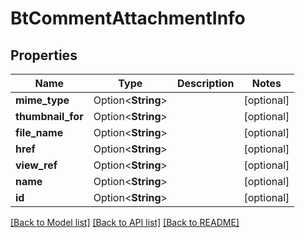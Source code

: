 # BtCommentAttachmentInfo

## Properties

Name | Type | Description | Notes
------------ | ------------- | ------------- | -------------
**mime_type** | Option<**String**> |  | [optional]
**thumbnail_for** | Option<**String**> |  | [optional]
**file_name** | Option<**String**> |  | [optional]
**href** | Option<**String**> |  | [optional]
**view_ref** | Option<**String**> |  | [optional]
**name** | Option<**String**> |  | [optional]
**id** | Option<**String**> |  | [optional]

[[Back to Model list]](../README.md#documentation-for-models) [[Back to API list]](../README.md#documentation-for-api-endpoints) [[Back to README]](../README.md)


